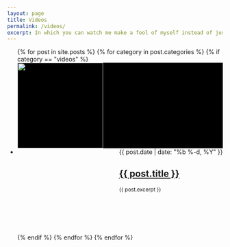 ```yaml
---
layout: page
title: Videos
permalink: /videos/
excerpt: In which you can watch me make a fool of myself instead of just imagining it.
---
```


  <ul class="post-list">
    {% for post in site.posts %}
	  {% for category in post.categories %}
	    {% if category == "videos" %}
          <li>
		      <div style="background:#000;height:200px;width=$contentwidth">
			    <div style="float:left;width:50%">
				  <a href="{{ post.url | prepend: site.baseurl }}">
				    <img src="/videos/thumbnails/{{ post.title }}.jpg" style="height:200px">
				  </a>
				</div>
				<div style="float:right;height:100%;width:50%>
				  <div style="padding:20px">
			        <span class="post-meta">{{ post.date | date: "%b %-d, %Y" }}</span>
			        <h2>
			          <a class="post-link" href="{{ post.url | prepend: site.baseurl }}">{{ post.title }}</a>
			        </h2>
                    <p style="font-size:12px">{{ post.excerpt }}</p>
                  </div>
				</div>
				<br style="clear:both;"/>
	  	      </div>
          </li>
		{% endif %}
      {% endfor %}
    {% endfor %}
  </ul>